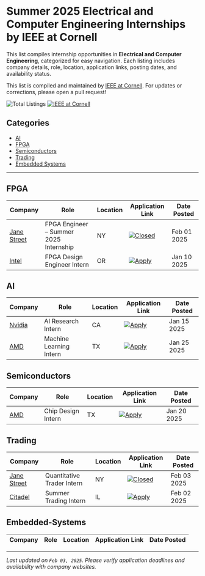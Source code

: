 # Summer 2025 Electrical and Computer Engineering Internships by IEEE at Cornell

This list compiles internship opportunities in **Electrical and Computer Engineering**, categorized for easy navigation.
Each listing includes company details, role, location, application links, posting dates, and availability status.

This list is compiled and maintained by [IEEE at Cornell](https://sites.coecis.cornell.edu/ieee/). For updates or corrections, please open a pull request!

![Total Listings](https://img.shields.io/badge/Total%20Listings-7-blue?style=flat)
[![IEEE at Cornell](https://img.shields.io/badge/IEEE%20at%20Cornell-98cbf6?style=flat&logo=ieee&logoColor=black&link)](https://sites.coecis.cornell.edu/ieee/)

## Categories

- [AI](#ai)
- [FPGA](#fpga)
- [Semiconductors](#semiconductors)
- [Trading](#trading)
- [Embedded Systems](#Embedded-Systems)


---

## FPGA

| Company | Role | Location | Application Link | Date Posted |
|---------|------|----------|------------------|-------------|
| [Jane Street](https://www.janestreet.com/) | FPGA Engineer – Summer 2025 Internship | NY | [![Closed](https://img.shields.io/badge/Closed-e22c5a?style=flat)](https://jobs.anitab.org/companies/jane-street-2/jobs/39912379-fpga-engineer-summer-2025-internship) | Feb 01 2025 |
| [Intel](https://www.intel.com/) | FPGA Design Engineer Intern | OR | [![Apply](https://img.shields.io/badge/Apply-2cb5e2?style=flat)](https://www.intel.com/jobs/fpga-intern) | Jan 10 2025 |

## AI

| Company | Role | Location | Application Link | Date Posted |
|---------|------|----------|------------------|-------------|
| [Nvidia](https://www.nvidia.com/) | AI Research Intern | CA | [![Apply](https://img.shields.io/badge/Apply-2cb5e2?style=flat)](https://www.nvidia.com/en-us/careers/ai-research-intern) | Jan 15 2025 |
| [AMD](https://www.amd.com/) | Machine Learning Intern | TX | [![Apply](https://img.shields.io/badge/Apply-2cb5e2?style=flat)](https://www.amd.com/en/careers/ml-intern) | Jan 25 2025 |

## Semiconductors

| Company | Role | Location | Application Link | Date Posted |
|---------|------|----------|------------------|-------------|
| [AMD](https://www.amd.com/) | Chip Design Intern | TX | [![Apply](https://img.shields.io/badge/Apply-2cb5e2?style=flat)](https://www.amd.com/en/careers/chip-design-intern) | Jan 20 2025 |

## Trading

| Company | Role | Location | Application Link | Date Posted |
|---------|------|----------|------------------|-------------|
| [Jane Street](https://www.janestreet.com/) | Quantitative Trader Intern | NY | [![Closed](https://img.shields.io/badge/Closed-e22c5a?style=flat)](https://www.janestreet.com/quant-trader-internship) | Feb 03 2025 |
| [Citadel](https://www.citadel.com/) | Summer Trading Intern | IL | [![Apply](https://img.shields.io/badge/Apply-2cb5e2?style=flat)](https://www.citadel.com/careers/summer-trading-intern) | Feb 02 2025 |

## Embedded-Systems

| Company | Role | Location | Application Link | Date Posted |
|---------|------|----------|------------------|-------------|


---
_Last updated on `Feb 03, 2025`. Please verify application deadlines and availability with company websites._
